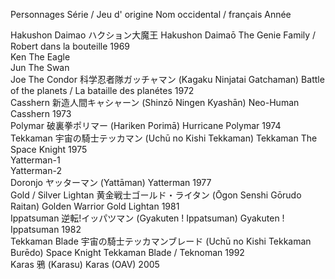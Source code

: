 Personnages Série / Jeu d' origine Nom occidental / français Année

Hakushon Daimao ハクション大魔王 Hakushon Daimaō The Genie Family /
Robert dans la bouteille 1969  
Ken The Eagle  
Jun The Swan  
Joe The Condor 科学忍者隊ガッチャマン (Kagaku Ninjatai Gatchaman) Battle
of the planets / La bataille des planétes 1972  
Casshern 新造人間キャシャーン (Shinzō Ningen Kyashān) Neo-Human Casshern
1973  
Polymar 破裏拳ポリマー (Hariken Porimā) Hurricane Polymar 1974  
Tekkaman 宇宙の騎士テッカマン (Uchū no Kishi Tekkaman) Tekkaman The
Space Knight 1975  
Yatterman-1  
Yatterman-2  
Doronjo ヤッターマン (Yattāman) Yatterman 1977  
Gold / Silver Lightan 黄金戦士ゴールド・ライタン (Ōgon Senshi Gōrudo
Raitan) Golden Warrior Gold Lightan 1981  
Ippatsuman 逆転!イッパツマン (Gyakuten ! Ippatsuman) Gyakuten !
Ippatsuman 1982  
Tekkaman Blade 宇宙の騎士テッカマンブレード (Uchū no Kishi Tekkaman
Burēdo) Space Knight Tekkaman Blade / Teknoman 1992  
Karas 鴉 (Karasu) Karas (OAV) 2005  
